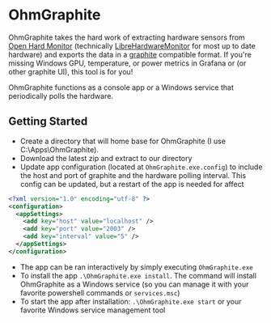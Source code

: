 # OhmGraphite

OhmGraphite takes the hard work of extracting hardware sensors from [Open Hard Monitor](http://openhardwaremonitor.org/) (technically [LibreHardwareMonitor](https://github.com/LibreHardwareMonitor/LibreHardwareMonitor) for most up to date hardware) and exports the data in a [graphite](https://graphiteapp.org/) compatible format. If you're missing Windows GPU, temperature, or power metrics in Grafana or (or other graphite UI), this tool is for you!

OhmGraphite functions as a console app or a Windows service that periodically polls the hardware.

## Getting Started

- Create a directory that will home base for OhmGraphite (I use C:\Apps\OhmGraphite).
- Download the latest zip and extract to our directory
- Update app configuration (located at `OhmGraphite.exe.config`) to include the host and port of graphite and the hardware polling interval. This config can be updated, but a restart of the app is needed for affect

```xml
<?xml version="1.0" encoding="utf-8" ?>
<configuration>
  <appSettings>
    <add key="host" value="localhost" />
    <add key="port" value="2003" />
    <add key="interval" value="5" />
  </appSettings>
</configuration>
```

- The app can be ran interactively by simply executing `OhmGraphite.exe`
- To install the app `.\OhmGraphite.exe install`. The command will install OhmGraphite as a Windows service (so you can manage it with your favorite powershell commands or `services.msc`)
- To start the app after installation: `.\OhmGraphite.exe start` or your favorite Windows service management tool